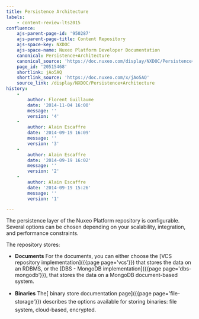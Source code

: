```yaml
---
title: Persistence Architecture
labels:
    - content-review-lts2015
confluence:
    ajs-parent-page-id: '950287'
    ajs-parent-page-title: Content Repository
    ajs-space-key: NXDOC
    ajs-space-name: Nuxeo Platform Developer Documentation
    canonical: Persistence+Architecture
    canonical_source: 'https://doc.nuxeo.com/display/NXDOC/Persistence+Architecture'
    page_id: '20515468'
    shortlink: jAo5AQ
    shortlink_source: 'https://doc.nuxeo.com/x/jAo5AQ'
    source_link: /display/NXDOC/Persistence+Architecture
history:
    - 
        author: Florent Guillaume
        date: '2014-11-04 16:00'
        message: ''
        version: '4'
    - 
        author: Alain Escaffre
        date: '2014-09-19 16:09'
        message: ''
        version: '3'
    - 
        author: Alain Escaffre
        date: '2014-09-19 16:02'
        message: ''
        version: '2'
    - 
        author: Alain Escaffre
        date: '2014-09-19 15:26'
        message: ''
        version: '1'

---
```

The persistence layer of the Nuxeo Platform repository is configurable. Several options can be chosen depending on your scalability, integration, and performance constraints.

The repository stores:

*   **Documents**
    For the documents, you can either choose the&nbsp;[VCS repository implementation]({{page page='vcs'}})&nbsp;that stores the data on an RDBMS, or the&nbsp;[DBS - MongoDB implementation]({{page page='dbs-mongodb'}}), that stores the data on a MongoDB document-based system.

*   **Binaries**
    T<span style="line-height: 21.58px;">he[ binary store documentation page]({{page page='file-storage'}}) describes the options available for storing binaries: file system, cloud-based, encrypted.</span>